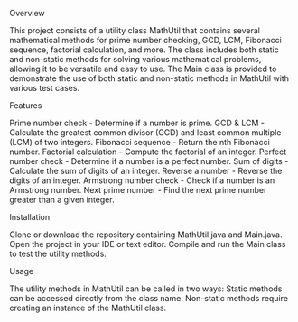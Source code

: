 Overview




This project consists of a utility class MathUtil that contains several mathematical methods for prime number checking, GCD, LCM, Fibonacci sequence, factorial calculation, and more. The class includes both static and non-static methods for solving various mathematical problems, allowing it to be versatile and easy to use.
The Main class is provided to demonstrate the use of both static and non-static methods in MathUtil with various test cases.






Features



Prime number check - Determine if a number is prime.
GCD & LCM - Calculate the greatest common divisor (GCD) and least common multiple (LCM) of two integers.
Fibonacci sequence - Return the nth Fibonacci number.
Factorial calculation - Compute the factorial of an integer.
Perfect number check - Determine if a number is a perfect number.
Sum of digits - Calculate the sum of digits of an integer.
Reverse a number - Reverse the digits of an integer.
Armstrong number check - Check if a number is an Armstrong number.
Next prime number - Find the next prime number greater than a given integer.


Installation



Clone or download the repository containing MathUtil.java and Main.java.
Open the project in your IDE or text editor.
Compile and run the Main class to test the utility methods.

Usage  



The utility methods in MathUtil can be called in two ways:
Static methods can be accessed directly from the class name.
Non-static methods require creating an instance of the MathUtil class.

